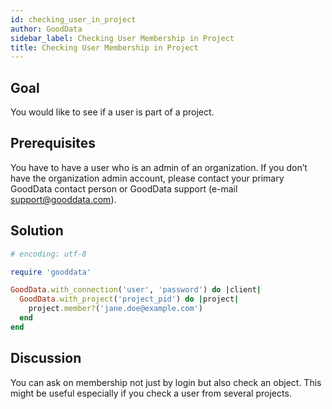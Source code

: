 ```yaml
---
id: checking_user_in_project
author: GoodData
sidebar_label: Checking User Membership in Project
title: Checking User Membership in Project
---
```


Goal
-------

You would like to see if a user is part of a project.

Prerequisites
-------------

You have to have a user who is an admin of an organization. If you don’t
have the organization admin account, please contact your primary
GoodData contact person or GoodData support (e-mail
<support@gooddata.com>).

Solution
--------


```ruby
# encoding: utf-8

require 'gooddata'

GoodData.with_connection('user', 'password') do |client|
  GoodData.with_project('project_pid') do |project|
    project.member?('jane.doe@example.com')
  end
end 
```

Discussion
----------

You can ask on membership not just by login but also check an object.
This might be useful especially if you check a user from several
projects.
